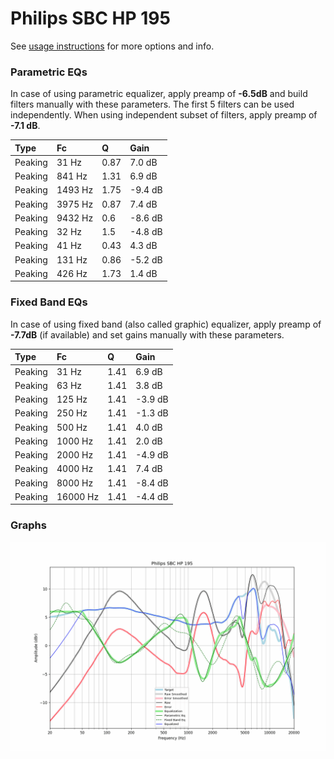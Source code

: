 # Philips SBC HP 195
See [usage instructions](https://github.com/jaakkopasanen/AutoEq#usage) for more options and info.

### Parametric EQs
In case of using parametric equalizer, apply preamp of **-6.5dB** and build filters manually
with these parameters. The first 5 filters can be used independently.
When using independent subset of filters, apply preamp of **-7.1 dB**.

| Type    | Fc      |    Q | Gain    |
|:--------|:--------|:-----|:--------|
| Peaking | 31 Hz   | 0.87 | 7.0 dB  |
| Peaking | 841 Hz  | 1.31 | 6.9 dB  |
| Peaking | 1493 Hz | 1.75 | -9.4 dB |
| Peaking | 3975 Hz | 0.87 | 7.4 dB  |
| Peaking | 9432 Hz | 0.6  | -8.6 dB |
| Peaking | 32 Hz   | 1.5  | -4.8 dB |
| Peaking | 41 Hz   | 0.43 | 4.3 dB  |
| Peaking | 131 Hz  | 0.86 | -5.2 dB |
| Peaking | 426 Hz  | 1.73 | 1.4 dB  |

### Fixed Band EQs
In case of using fixed band (also called graphic) equalizer, apply preamp of **-7.7dB**
(if available) and set gains manually with these parameters.

| Type    | Fc       |    Q | Gain    |
|:--------|:---------|:-----|:--------|
| Peaking | 31 Hz    | 1.41 | 6.9 dB  |
| Peaking | 63 Hz    | 1.41 | 3.8 dB  |
| Peaking | 125 Hz   | 1.41 | -3.9 dB |
| Peaking | 250 Hz   | 1.41 | -1.3 dB |
| Peaking | 500 Hz   | 1.41 | 4.0 dB  |
| Peaking | 1000 Hz  | 1.41 | 2.0 dB  |
| Peaking | 2000 Hz  | 1.41 | -4.9 dB |
| Peaking | 4000 Hz  | 1.41 | 7.4 dB  |
| Peaking | 8000 Hz  | 1.41 | -8.4 dB |
| Peaking | 16000 Hz | 1.41 | -4.4 dB |

### Graphs
![](./Philips%20SBC%20HP%20195.png)